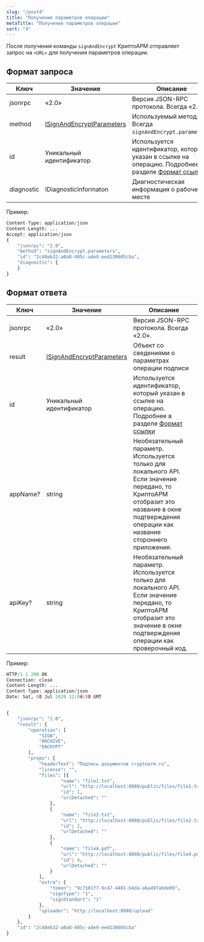 ```yaml
---
slug: "/post4"
title: "Получение параметров операции"
metaTitle: "Получение параметров операции"
sort: "4"
---
```


После получения команды `signAndEncrypt` КриптоАРМ отправляет запрос на `<URL>` для получения параметров операции.

## Формат запроса

| Ключ | Значение | Описание |
| --- | --- | --- |
| jsonrpc | «2.0» | Версия JSON-RPC протокола. Всегда «2.0». |
| method |  [ISignAndEncryptParameters](./08-ISignAndEncryptParameters.md) |  Используемый метод. Всегда `signAndEncrypt.parameters`. |
| id |  Уникальный идентификатор |  Используется идентификатор, который указан в ссылке на операцию. Подробнее в разделе [Формат ссылки](./02-signAndEncrypt-link-format.md) |
| diagnostic |  IDiagnosticInformaton |  Диагностическая информация о рабочем месте |

Пример:

``` py linenums="1"
Content-Type: application/json
Content-Length: ...
Accept: application/json
{
    "jsonrpc": "2.0",
    "method": "signAndEncrypt.parameters",
    "id": "2c48eb32-a0a8-405c-ade9-eed130605cba",
    "diagnostic": {
	}
}
```

## Формат ответа

| Ключ | Значение | Описание |
| --- | --- | --- |
| jsonrpc | «2.0» | Версия JSON-RPC протокола. Всегда «2.0». |
| result |  [ISignAndEncryptParameters](./08-ISignAndEncryptParameters.md) |  Объект со сведениями о параметрах операции подписи |
| id |  Уникальный идентификатор |  Используется идентификатор, который указан в ссылке на операцию. Подробнее в разделе [Формат ссылки](./02-signAndEncrypt-link-format.md) |
| appName? |  string |  Необязательный параметр. Используется только для локального API. Если значение передано, то КриптоАРМ отобразит это название в окне подтверждения операции как название стороннего приложения. |
| apiKey? |  string |  Необязательный параметр. Используется только для локального API. Если значение передано, то КриптоАРМ отобразит это значение в окне подтверждения операции как проверочный код. |

Пример:

``` py linenums="1"
HTTP/1.1 200 OK
Connection: close
Content-Length: ...
Content-Type: application/json
Date: Sat, 08 Jul 2020 12:04:08 GMT


{
    "jsonrpc": "2.0",
    "result": {
        "operation": [
            "SIGN",
            "ARCHIVE",
            "ENCRYPT"
        ],
        "props": {
            "headerText": "Подпись документов cryptoarm.ru",
            "license": "",
            "files": [{
                    "name": "file1.txt",
                    "url": "http://localhost:8080/public/files/file1.txt",
                    "id": 1,
                    "urlDetached": ""
                },
                {
                    "name": "file2.txt",
                    "url": "http://localhost:8080/public/files/file2.txt",
                    "id": 2,
                    "urlDetached": ""
                },
                {
                    "name": "file4.pdf",
                    "url": "http://localhost:8080/public/files/file4.pdf",
                    "id": 4,
                    "urlDetached": ""
                }
            ],
            "extra": {
                "token": "9c7101f7-9c47-4481-b4da-a6a497abde08",
                "signType": "1",
                "signStandart": "1"
            },
            "uploader": "http://localhost:8080/upload"
        }
    },
    "id": "2c48eb32-a0a8-405c-ade9-eed130605cba"
}

```